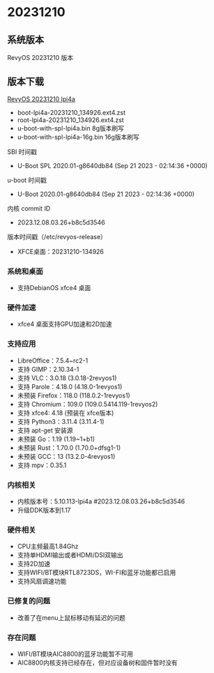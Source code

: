 # 20231210

## 系统版本

RevyOS 20231210 版本

## 版本下载

[RevyOS 20231210 lpi4a](https://mirror.iscas.ac.cn/revyos/extra/images/lpi4a/20231210/)

- boot-lpi4a-20231210_134926.ext4.zst
- root-lpi4a-20231210_134926.ext4.zst
- u-boot-with-spl-lpi4a.bin     8g版本刷写
- u-boot-with-spl-lpi4a-16g.bin 16g版本刷写

SBI 时间戳

- U-Boot SPL 2020.01-g8640db84 (Sep 21 2023 - 02:14:36 +0000)

u-boot 时间戳

- U-Boot 2020.01-g8640db84 (Sep 21 2023 - 02:14:36 +0000)

内核 commit ID

- 2023.12.08.03.26+b8c5d3546

版本时间戳（/etc/revyos-release）

- XFCE桌面：20231210-134926

### 系统和桌面

- 支持DebianOS xfce4 桌面

### 硬件加速

- xfce4 桌面支持GPU加速和2D加速

### 支持应用

- LibreOffice：7.5.4~rc2-1
- 支持 GIMP：2.10.34-1
- 支持 VLC：3.0.18 (3.0.18-2revyos1)
- 支持 Parole：4.18.0 (4.18.0-1revyos1)
- 未预装 Firefox：118.0 (118.0.2-1revyos1)
- 支持 Chromium：109.0 (109.0.5414.119-1revyos2)
- 支持 xfce4: 4.18 (预装在 xfce版本)
- 支持 Python3：3.11.4 (3.11.4-1)
- 支持 apt-get 安装源
- 未预装 Go：1.19 (1.19~1+b1)
- 未预装 Rust：1.70.0 (1.70.0+dfsg1-1)
- 未预装 GCC：13 (13.2.0-4revyos1)
- 支持 mpv：0.35.1

### 内核相关

- 内核版本号：5.10.113-lpi4a #2023.12.08.03.26+b8c5d3546
- 升级DDK版本到1.17

### 硬件相关

- CPU主频最高1.84Ghz
- 支持单HDMI输出或者HDMI/DSI双输出
- 支持2D加速
- 支持WIFI/BT模块RTL8723DS，WI-FI和蓝牙功能都已启用
- 支持风扇调速功能

### 已修复的问题

- 改善了在menu上鼠标移动有延迟的问题

### 存在问题

- WIFI/BT模块AIC8800的蓝牙功能暂不可用
- AIC8800内核支持已经存在，但对应设备树和固件暂时没有
